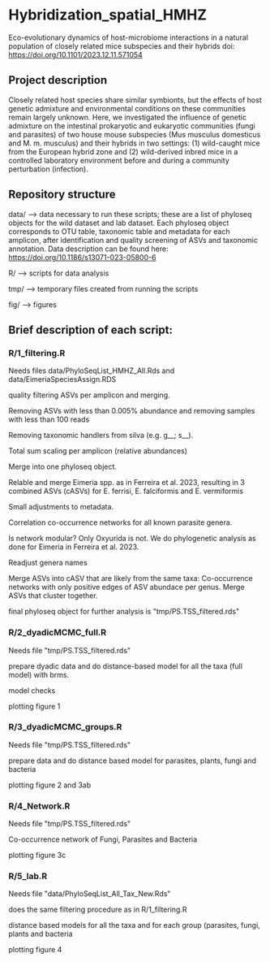 # Hybridization_spatial_HMHZ
Eco-evolutionary dynamics of host-microbiome interactions in a natural population of closely related mice subspecies and their hybrids
doi: https://doi.org/10.1101/2023.12.11.571054 

## Project description
Closely related host species share similar symbionts, but the effects of host genetic admixture and environmental conditions on these communities remain largely unknown. Here, we investigated the influence of genetic admixture on the intestinal prokaryotic and eukaryotic communities (fungi and parasites) of two house mouse subspecies (Mus musculus domesticus and M. m. musculus) and their hybrids in two settings: (1) wild-caught mice from the European hybrid zone and (2) wild-derived inbred mice in a controlled laboratory environment before and during a community perturbation (infection).

## Repository structure

data/ --> data necessary to run these scripts; these are a list of phyloseq objects for the wild dataset and lab dataset. Each phyloseq object corresponds to OTU table, taxonomic table and metadata for each amplicon, after identification and quality screening of ASVs and taxonomic annotation. Data description can be found here: https://doi.org/10.1186/s13071-023-05800-6

R/ --> scripts for data analysis

tmp/ --> temporary files created from running the scripts

fig/ --> figures

## Brief description of each script:

### R/1_filtering.R

Needs files data/PhyloSeqList_HMHZ_All.Rds and data/EimeriaSpeciesAssign.RDS

quality filtering ASVs per amplicon and merging.

Removing ASVs with less than 0.005% abundance and removing samples with less than 100 reads

Removing taxonomic handlers from silva (e.g. g__; s__).

Total sum scaling per amplicon (relative abundances)

Merge into one phyloseq object.

Relable and merge Eimeria spp. as in Ferreira et al. 2023, resulting in 3 combined ASVs (cASVs) for E. ferrisi, E. falciformis and E. vermiformis

Small adjustments to metadata.

Correlation co-occurrence networks for all known parasite genera.

Is network modular? Only Oxyurida is not. We do phylogenetic analysis as done for Eimeria in Ferreira et al. 2023.

Readjust genera names

Merge ASVs into cASV that are likely from the same taxa:
Co-occurrence networks with only positive edges of ASV abundace per genus. Merge ASVs that cluster together.

final phyloseq object for further analysis is "tmp/PS.TSS_filtered.rds"

### R/2_dyadicMCMC_full.R

Needs file "tmp/PS.TSS_filtered.rds"

prepare dyadic data and do distance-based model for all the taxa (full model) with brms.

model checks

plotting figure 1

### R/3_dyadicMCMC_groups.R

Needs file "tmp/PS.TSS_filtered.rds"

prepare data and do distance based model for parasites, plants, fungi and bacteria

plotting figure 2 and 3ab

### R/4_Network.R 

Needs file "tmp/PS.TSS_filtered.rds"

Co-occurrence network of Fungi, Parasites and Bacteria

plotting figure 3c

### R/5_lab.R

Needs file "data/PhyloSeqList_All_Tax_New.Rds"

does the same filtering procedure as in R/1_filtering.R

distance based models for all the taxa and for each group (parasites, fungi, plants and bacteria

plotting figure 4


